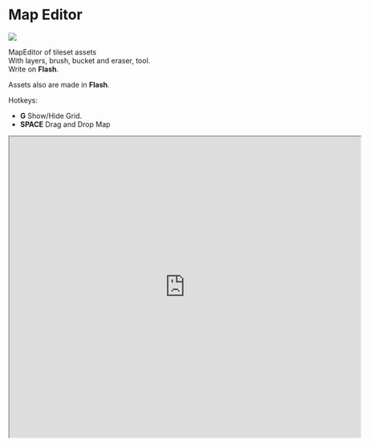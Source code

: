 # Map Editor

<div class="post-cover"><img src="images/portfolio/mapEditCover.png"></div>

MapEditor of tileset assets<br>
With layers, brush, bucket and eraser, tool.<br>
Write on **Flash**.

Assets also are made in **Flash**.

Hotkeys: <br>
- **G** Show/Hide Grid.<br>
- **SPACE** Drag and Drop Map<br>

<iframe src="http://45.55.171.155:3000/mapEdit" width="700" height="600" scrolling="no"></iframe>
